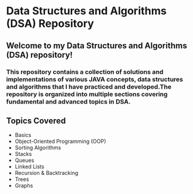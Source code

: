 
# Data Structures and Algorithms (DSA) Repository

## Welcome to my Data Structures and Algorithms (DSA) repository! 
### This repository contains a collection of solutions and implementations of various JAVA concepts, data structures and algorithms that I have practiced and developed.The repository is organized into multiple sections covering fundamental and advanced topics in DSA.


## Topics Covered
- Basics
- Object-Oriented Programming (OOP)
- Sorting Algorithms
- Stacks
- Queues
- Linked Lists
- Recursion & Backtracking
- Trees
- Graphs


